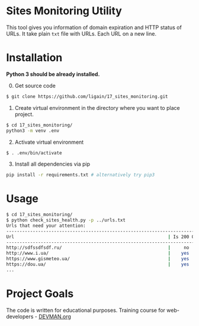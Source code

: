   
# Sites Monitoring Utility
This tool gives you information of domain expiration and HTTP status of URLs.  It take plain `txt` file with URLs. Each URL on a new line.
  
# Installation
**Python 3 should be already installed.**

0) Get source code
```bash
$ git clone https://github.com/ligain/17_sites_monitoring.git
```

1) Create virtual environment in the directory where you want to place project.
```bash
$ cd 17_sites_monitoring/
python3 -m venv .env
```

2) Activate virtual environment
```bash
$ . .env/bin/activate
```

3) Install all dependencies via pip
```bash  
pip install -r requirements.txt # alternatively try pip3  
```  
# Usage
```bash
$ cd 17_sites_monitoring/
$ python check_sites_health.py -p ../urls.txt
Urls that need your attention:
-----------------------------------------------------------------------------------------------
Url                                                          | Is 200 OK  | Is domain expired
-----------------------------------------------------------------------------------------------
http://sdfssdfsdf.ru/                                        |     no     |    yes    
http://www.i.ua/                                             |    yes     |    yes    
https://www.gismeteo.ua/                                     |    yes     |    yes    
https://dou.ua/                                              |    yes     |    yes   
...
```
  
# Project Goals  
  
The code is written for educational purposes. Training course for web-developers - [DEVMAN.org](https://devman.org)